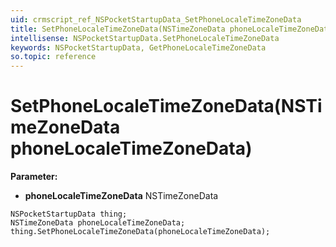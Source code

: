 ```yaml
---
uid: crmscript_ref_NSPocketStartupData_SetPhoneLocaleTimeZoneData
title: SetPhoneLocaleTimeZoneData(NSTimeZoneData phoneLocaleTimeZoneData)
intellisense: NSPocketStartupData.SetPhoneLocaleTimeZoneData
keywords: NSPocketStartupData, GetPhoneLocaleTimeZoneData
so.topic: reference
---
```


# SetPhoneLocaleTimeZoneData(NSTimeZoneData phoneLocaleTimeZoneData)

**Parameter:** 
* **phoneLocaleTimeZoneData** NSTimeZoneData

```crmscript
NSPocketStartupData thing;
NSTimeZoneData phoneLocaleTimeZoneData;
thing.SetPhoneLocaleTimeZoneData(phoneLocaleTimeZoneData);
```

